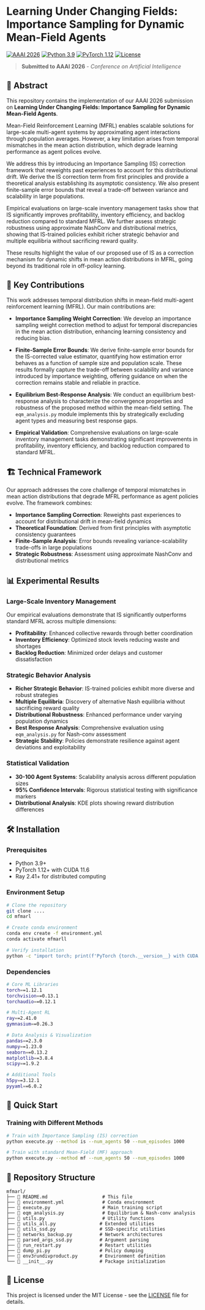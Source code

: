 # Learning Under Changing Fields: Importance Sampling for Dynamic Mean-Field Agents

[![AAAI 2026](https://img.shields.io/badge/AAAI-2025-blue.svg)](https://aaai.org/conference/aaai/aaai-26/)
[![Python 3.9](https://img.shields.io/badge/python-3.9-blue.svg)](https://www.python.org/downloads/release/python-390/)
[![PyTorch 1.12](https://img.shields.io/badge/PyTorch-1.12-red.svg)](https://pytorch.org/)
[![License](https://img.shields.io/badge/License-MIT-green.svg)](LICENSE)

> **Submitted to AAAI 2026** - *Conference on Artificial Intelligence*

## 📖 Abstract

This repository contains the implementation of our AAAI 2026 submission on **Learning Under Changing Fields: Importance Sampling for Dynamic Mean-Field Agents**. 

Mean-Field Reinforcement Learning (MFRL) enables scalable solutions for large-scale multi-agent systems by approximating agent interactions through population averages. However, a key limitation arises from temporal mismatches in the mean action distribution, which degrade learning performance as agent polices evolve. 

We address this by introducing an Importance Sampling (IS) correction framework that reweights past experiences to account for this distributional drift. We derive the IS correction term from first principles and provide a theoretical analysis establishing its asymptotic consistency. We also present finite-sample error bounds that reveal a trade-off between variance and scalability in large populations.

Empirical evaluations on large-scale inventory management tasks show that IS significantly improves profitability, inventory efficiency, and backlog reduction compared to standard MFRL. We further assess strategic robustness using approximate NashConv and distributional metrics, showing that IS-trained policies exhibit richer strategic behavior and multiple equilibria without sacrificing reward quality.

These results highlight the value of our proposed use of IS as a correction mechanism for dynamic shifts in mean action distributions in MFRL, going beyond its traditional role in off-policy learning.


## 🔬 Key Contributions

This work addresses temporal distribution shifts in mean-field multi-agent reinforcement learning (MFRL). Our main contributions are:

- **Importance Sampling Weight Correction**: We develop an importance sampling weight correction method to adjust for temporal discrepancies in the mean action distribution, enhancing learning consistency and reducing bias.

- **Finite-Sample Error Bounds**: We derive finite-sample error bounds for the IS-corrected value estimator, quantifying how estimation error behaves as a function of sample size and population scale. These results formally capture the trade-off between scalability and variance introduced by importance weighting, offering guidance on when the correction remains stable and reliable in practice.

- **Equilibrium Best-Response Analysis**: We conduct an equilibrium best-response analysis to characterize the convergence properties and robustness of the proposed method within the mean-field setting. The `eqm_analysis.py` module implements this by strategically excluding agent types and measuring best response gaps.

- **Empirical Validation**: Comprehensive evaluations on large-scale inventory management tasks demonstrating significant improvements in profitability, inventory efficiency, and backlog reduction compared to standard MFRL.

## 🏗️ Technical Framework

Our approach addresses the core challenge of temporal mismatches in mean action distributions that degrade MFRL performance as agent policies evolve. The framework combines:

- **Importance Sampling Correction**: Reweights past experiences to account for distributional drift in mean-field dynamics
- **Theoretical Foundation**: Derived from first principles with asymptotic consistency guarantees
- **Finite-Sample Analysis**: Error bounds revealing variance-scalability trade-offs in large populations
- **Strategic Robustness**: Assessment using approximate NashConv and distributional metrics

## 📊 Experimental Results

### Large-Scale Inventory Management
Our empirical evaluations demonstrate that IS significantly outperforms standard MFRL across multiple dimensions:

- **Profitability**: Enhanced collective rewards through better coordination
- **Inventory Efficiency**: Optimized stock levels reducing waste and shortages  
- **Backlog Reduction**: Minimized order delays and customer dissatisfaction

### Strategic Behavior Analysis
- **Richer Strategic Behavior**: IS-trained policies exhibit more diverse and robust strategies
- **Multiple Equilibria**: Discovery of alternative Nash equilibria without sacrificing reward quality
- **Distributional Robustness**: Enhanced performance under varying population dynamics
- **Best Response Analysis**: Comprehensive evaluation using `eqm_analysis.py` for Nash-conv assessment
- **Strategic Stability**: Policies demonstrate resilience against agent deviations and exploitability

### Statistical Validation
- **30-100 Agent Systems**: Scalability analysis across different population sizes
- **95% Confidence Intervals**: Rigorous statistical testing with significance markers
- **Distributional Analysis**: KDE plots showing reward distribution differences

## 🛠️ Installation

### Prerequisites
- Python 3.9+
- PyTorch 1.12+ with CUDA 11.6
- Ray 2.41+ for distributed computing

### Environment Setup
```bash
# Clone the repository
git clone ....
cd mfmarl

# Create conda environment
conda env create -f environment.yml
conda activate mfmarll

# Verify installation
python -c "import torch; print(f'PyTorch {torch.__version__} with CUDA: {torch.cuda.is_available()}')"
```

### Dependencies
```bash
# Core ML Libraries
torch==1.12.1
torchvision==0.13.1
torchaudio==0.12.1

# Multi-Agent RL
ray==2.41.0
gymnasium==0.26.3

# Data Analysis & Visualization
pandas==2.3.0
numpy==1.23.0
seaborn==0.13.2
matplotlib==3.8.4
scipy==1.9.2

# Additional Tools
h5py==3.12.1
pyyaml==6.0.2
```

## 🚀 Quick Start

### Training with Different Methods
```bash
# Train with Importance Sampling (IS) correction
python execute.py --method is --num_agents 50 --num_episodes 1000

# Train with standard Mean-Field (MF) approach  
python execute.py --method mf --num_agents 50 --num_episodes 1000
```
## 📁 Repository Structure

```text
mfmarl/
├── 📄 README.md                    # This file
├── 📄 environment.yml              # Conda environment
├── 📄 execute.py                   # Main training script
├── 📄 eqm_analysis.py              # Equilibrium & Nash-conv analysis
├── 📄 utils.py                     # Utility functions
├── 📄 utils_all.py                # Extended utilities
├── 📄 utils_ssd.py                # SSD-specific utilities
├── 📄 networks_backup.py          # Network architectures
├── 📄 parsed_args_ssd.py          # Argument parsing
├── 📄 run_restart.py              # Restart utilities
├── 📄 dump_pi.py                  # Policy dumping
├── 📄 env3rundivproduct.py        # Environment definition
└── 📄 __init__.py                 # Package initialization
```




## 📜 License

This project is licensed under the MIT License - see the [LICENSE](LICENSE) file for details.


